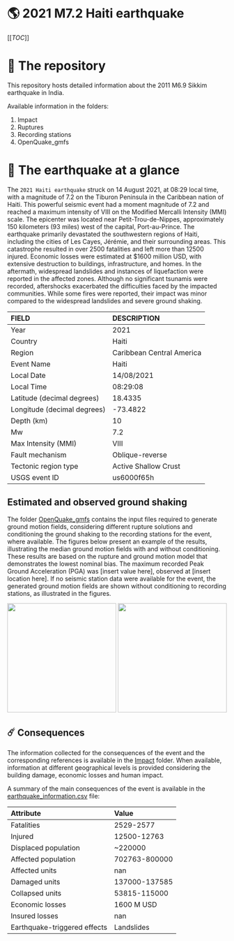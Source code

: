 # 🌎 2021 M7.2 Haiti earthquake
[[_TOC_]]

# 📂 The repository

This repository hosts detailed information about the 2011 M6.9 Sikkim earthquake in India.

Available information in the folders:

1. Impact
2. Ruptures
3. Recording stations
4. OpenQuake_gmfs


# 🚀 The earthquake at a glance 

The `2021 Haiti earthquake` struck on 14 August 2021, at 08:29 local time, with a magnitude of 7.2 on the Tiburon Peninsula in the Caribbean nation of Haiti. This powerful seismic event had a moment magnitude of 7.2 and reached a maximum intensity of VIII on the Modified Mercalli Intensity (MMI) scale. The epicenter was located near Petit-Trou-de-Nippes, approximately 150 kilometers (93 miles) west of the capital, Port-au-Prince. The earthquake primarily devastated the southwestern regions of Haiti, including the cities of Les Cayes, Jérémie, and their surrounding areas. This catastrophe resulted in over 2500 fatalities and left more than 12500 injured. Economic losses were estimated at $1600 million USD, with extensive destruction to buildings, infrastructure, and homes. In the aftermath, widespread landslides and instances of liquefaction were reported in the affected zones. Although no significant tsunamis were recorded, aftershocks exacerbated the difficulties faced by the impacted communities. While some fires were reported, their impact was minor compared to the widespread landslides and severe ground shaking.

| FIELD | DESCRIPTION |
|:-------|:-------------|
| Year | 2021 |
| Country | Haiti |
| Region | Caribbean Central America |
| Event Name | Haiti |
| Local Date | 14/08/2021 |
| Local Time | 08:29:08 |
| Latitude (decimal degrees) | 18.4335 |
| Longitude (decimal degrees) | -73.4822 |
| Depth (km) | 10 |
| Mw | 7.2 |
| Max Intensity (MMI) | VIII |
| Fault mechanism | Oblique-reverse |
| Tectonic region type | Active Shallow Crust |
| USGS event ID | us6000f65h |

## Estimated and observed ground shaking

The folder [OpenQuake_gmfs](./OpenQuake_gmfs/) contains the input files required to generate ground motion fields, considering different rupture solutions and conditioning the ground shaking to the recording stations for the event, where available. The figures below present an example of the results, illustrating the median ground motion fields with and without conditioning. These results are based on the rupture and ground motion model that demonstrates the lowest nominal bias. The maximum recorded Peak Ground Acceleration (PGA) was [insert value here], observed at [insert location here]. If no seismic station data were available for the event, the generated ground motion fields are shown without conditioning to recording stations, as illustrated in the figures.

<img src="./OpenQuake_gmfs/median_gmf_stations_none.png" height="250">
<img src="./OpenQuake_gmfs/median_gmf_stations_seismic.png" height="250">

## ☄️ Consequences

The information collected for the consequences of the event and the corresponding references is available in the [Impact](./Impact) folder. When available, information at different geographical levels is provided considering the building damage, economic losses and human impact.

A summary of the main consequences of the event is available in the [earthquake_information.csv](./earthquake_information.csv) file:

| Attribute | Value |
|:-------|:-------------|
| Fatalities | 2529-2577 |
| Injured | 12500-12763 |
| Displaced population | ~220000 |
| Affected population | 702763-800000 |
| Affected units | nan |
| Damaged units | 137000-137585 |
| Collapsed units | 53815-115000 |
| Economic losses | 1600 M USD |
| Insured losses | nan |
| Earthquake-triggered effects | Landslides |